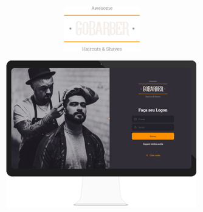 <h1 align="center">
	<img alt="GoStack" src=".github/logo.svg" width="200px" />
</h1>

<img alt="Mockup" src=".github/tela.png">
